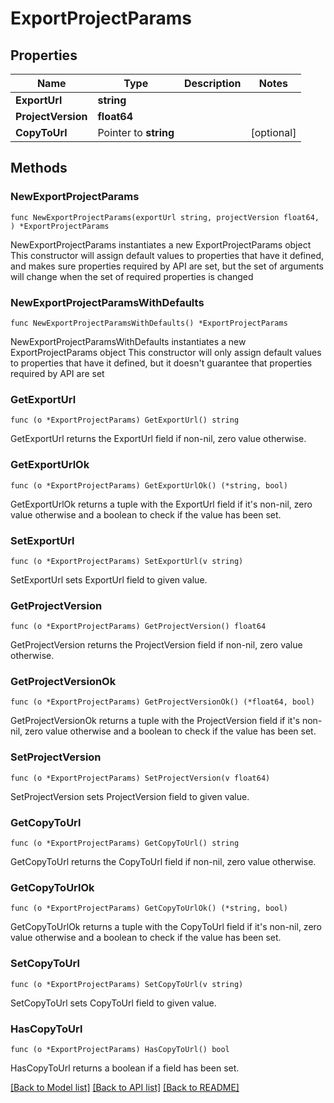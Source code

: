 # ExportProjectParams

## Properties

Name | Type | Description | Notes
------------ | ------------- | ------------- | -------------
**ExportUrl** | **string** |  | 
**ProjectVersion** | **float64** |  | 
**CopyToUrl** | Pointer to **string** |  | [optional] 

## Methods

### NewExportProjectParams

`func NewExportProjectParams(exportUrl string, projectVersion float64, ) *ExportProjectParams`

NewExportProjectParams instantiates a new ExportProjectParams object
This constructor will assign default values to properties that have it defined,
and makes sure properties required by API are set, but the set of arguments
will change when the set of required properties is changed

### NewExportProjectParamsWithDefaults

`func NewExportProjectParamsWithDefaults() *ExportProjectParams`

NewExportProjectParamsWithDefaults instantiates a new ExportProjectParams object
This constructor will only assign default values to properties that have it defined,
but it doesn't guarantee that properties required by API are set

### GetExportUrl

`func (o *ExportProjectParams) GetExportUrl() string`

GetExportUrl returns the ExportUrl field if non-nil, zero value otherwise.

### GetExportUrlOk

`func (o *ExportProjectParams) GetExportUrlOk() (*string, bool)`

GetExportUrlOk returns a tuple with the ExportUrl field if it's non-nil, zero value otherwise
and a boolean to check if the value has been set.

### SetExportUrl

`func (o *ExportProjectParams) SetExportUrl(v string)`

SetExportUrl sets ExportUrl field to given value.


### GetProjectVersion

`func (o *ExportProjectParams) GetProjectVersion() float64`

GetProjectVersion returns the ProjectVersion field if non-nil, zero value otherwise.

### GetProjectVersionOk

`func (o *ExportProjectParams) GetProjectVersionOk() (*float64, bool)`

GetProjectVersionOk returns a tuple with the ProjectVersion field if it's non-nil, zero value otherwise
and a boolean to check if the value has been set.

### SetProjectVersion

`func (o *ExportProjectParams) SetProjectVersion(v float64)`

SetProjectVersion sets ProjectVersion field to given value.


### GetCopyToUrl

`func (o *ExportProjectParams) GetCopyToUrl() string`

GetCopyToUrl returns the CopyToUrl field if non-nil, zero value otherwise.

### GetCopyToUrlOk

`func (o *ExportProjectParams) GetCopyToUrlOk() (*string, bool)`

GetCopyToUrlOk returns a tuple with the CopyToUrl field if it's non-nil, zero value otherwise
and a boolean to check if the value has been set.

### SetCopyToUrl

`func (o *ExportProjectParams) SetCopyToUrl(v string)`

SetCopyToUrl sets CopyToUrl field to given value.

### HasCopyToUrl

`func (o *ExportProjectParams) HasCopyToUrl() bool`

HasCopyToUrl returns a boolean if a field has been set.


[[Back to Model list]](../README.md#documentation-for-models) [[Back to API list]](../README.md#documentation-for-api-endpoints) [[Back to README]](../README.md)


